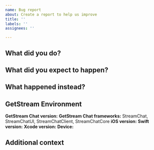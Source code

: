 ```yaml
---
name: Bug report
about: Create a report to help us improve
title: ''
labels: ''
assignees: ''

---
```


## What did you do?


## What did you expect to happen?


## What happened instead?


## GetStream Environment
**GetStream Chat version:**
**GetStream Chat frameworks:** StreamChat, StreamChatUI, StreamChatClient, StreamChatCore
**iOS version:**
**Swift version:**
**Xcode version:**
**Device:**

## Additional context
